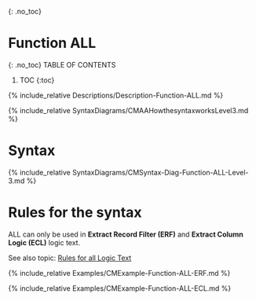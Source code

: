 {: .no_toc}
# Function ALL 

{: .no_toc}
TABLE OF CONTENTS 
1. TOC
{:toc}  


{% include_relative Descriptions/Description-Function-ALL.md %}

{% include_relative SyntaxDiagrams/CMAAHowthesyntaxworksLevel3.md %}

# Syntax 

{% include_relative SyntaxDiagrams/CMSyntax-Diag-Function-ALL-Level-3.md %}

# Rules for the syntax

ALL can only be used in **Extract Record Filter (ERF)** and **Extract Column Logic (ECL)** logic text.

See also topic: [Rules for all Logic Text](../../Workbench/RulesforallLogicText.md) 

{% include_relative Examples/CMExample-Function-ALL-ERF.md %} 

{% include_relative Examples/CMExample-Function-ALL-ECL.md %} 
